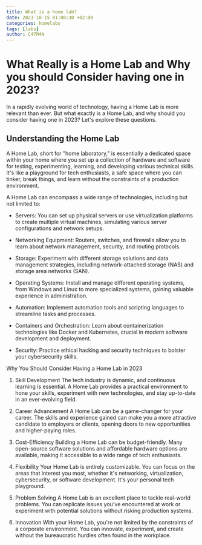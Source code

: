 ```yaml
---
title: What is a home lab?
date: 2023-10-15 01:08:30 +02:00
categories: homelabs
tags: [labs]
author: C47M4N
---
```


# What Really is a Home Lab and Why you should Consider having one in 2023?
In a rapidly evolving world of technology, having a Home Lab is more relevant than ever. But what exactly is a Home Lab, and why should you consider having one in 2023? Let's explore these questions.

## Understanding the Home Lab
A Home Lab, short for "home laboratory," is essentially a dedicated space within your home where you set up a collection of hardware and software for testing, experimenting, learning, and developing various technical skills. It's like a playground for tech enthusiasts, a safe space where you can tinker, break things, and learn without the constraints of a production environment.

A Home Lab can encompass a wide range of technologies, including but not limited to:

- Servers: You can set up physical servers or use virtualization platforms to create multiple virtual machines, simulating various server configurations and network setups.

- Networking Equipment: Routers, switches, and firewalls allow you to learn about network management, security, and routing protocols.

- Storage: Experiment with different storage solutions and data management strategies, including network-attached storage (NAS) and storage area networks (SAN).

- Operating Systems: Install and manage different operating systems, from Windows and Linux to more specialized systems, gaining valuable experience in administration.

- Automation: Implement automation tools and scripting languages to streamline tasks and processes.

- Containers and Orchestration: Learn about containerization technologies like Docker and Kubernetes, crucial in modern software development and deployment.

- Security: Practice ethical hacking and security techniques to bolster your cybersecurity skills.

Why You Should Consider Having a Home Lab in 2023
1. Skill Development
The tech industry is dynamic, and continuous learning is essential. A Home Lab provides a practical environment to hone your skills, experiment with new technologies, and stay up-to-date in an ever-evolving field.

2. Career Advancement
A Home Lab can be a game-changer for your career. The skills and experience gained can make you a more attractive candidate to employers or clients, opening doors to new opportunities and higher-paying roles.

3. Cost-Efficiency
Building a Home Lab can be budget-friendly. Many open-source software solutions and affordable hardware options are available, making it accessible to a wide range of tech enthusiasts.

4. Flexibility
Your Home Lab is entirely customizable. You can focus on the areas that interest you most, whether it's networking, virtualization, cybersecurity, or software development. It's your personal tech playground.

5. Problem Solving
A Home Lab is an excellent place to tackle real-world problems. You can replicate issues you've encountered at work or experiment with potential solutions without risking production systems.

6. Innovation
With your Home Lab, you're not limited by the constraints of a corporate environment. You can innovate, experiment, and create without the bureaucratic hurdles often found in the workplace.
